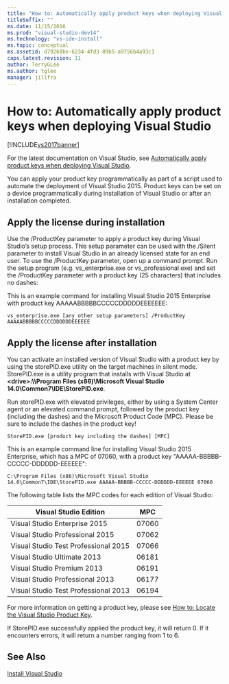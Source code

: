 ```yaml
---
title: "How to: Automatically apply product keys when deploying Visual Studio 2015 | Microsoft Docs"
titleSuffix: ""
ms.date: 11/15/2016
ms.prod: "visual-studio-dev14"
ms.technology: "vs-ide-install"
ms.topic: conceptual
ms.assetid: d79260be-6234-4fd3-89b5-a9756b4a93c1
caps.latest.revision: 11
author: TerryGLee
ms.author: tglee
manager: jillfra
---
```

# How to: Automatically apply product keys when deploying Visual Studio
[!INCLUDE[vs2017banner](../includes/vs2017banner.md)]

For the latest documentation on Visual Studio, see [Automatically apply product keys when deploying Visual Studio](/visualstudio/install/automatically-apply-product-keys-when-deploying-visual-studio).

You can apply your product key programmatically as part of a script used to automate the deployment of Visual Studio 2015. Product keys can be set on a device programmatically during installation of Visual Studio or after an installation completed.

## Apply the license during installation
 Use the /ProductKey parameter to apply a product key during Visual Studio’s setup process. This setup parameter can be used with the /Silent parameter to install Visual Studio in an already licensed state for an end user. To use the /ProductKey parameter, open up a command prompt. Run the setup program (e.g. vs_enterprise.exe or vs_professional.exe) and set the /ProductKey parameter with a product key (25 characters) that includes no dashes:

 This is an example command for installing Visual Studio 2015 Enterprise with product key AAAAABBBBBCCCCCDDDDDEEEEEEE:

 `vs_enterprise.exe [any other setup parameters] /ProductKey AAAAABBBBBCCCCCDDDDDDEEEEEE`

## Apply the license after installation
 You can activate an installed version of Visual Studio with a product key by using the storePID.exe utility on the target machines in silent mode. StorePID.exe is a utility program that installs with Visual Studio at **\<drive>:\\\Program Files (x86)\Microsoft Visual Studio 14.0\Common7\IDE\StorePID.exe**.

 Run storePID.exe with elevated privileges, either by using a System Center agent or an elevated command prompt, followed by the product key (including the dashes) and the Microsoft Product Code (MPC). Please be sure to include the dashes in the product key!

 `StorePID.exe [product key including the dashes] [MPC]`

 This is an example command line for installing Visual Studio 2015 Enterprise, which has a MPC of 07060, with a product key "AAAAA-BBBBB-CCCCC-DDDDDD-EEEEEE":

 `C:\Program Files (x86)\Microsoft Visual Studio 14.0\Common7\IDE\StorePID.exe AAAAA-BBBBB-CCCCC-DDDDDD-EEEEEE 07060`

 The following table lists the MPC codes for each edition of Visual Studio:

|Visual Studio Edition|MPC|
|---------------------------|---------|
|Visual Studio Enterprise 2015|07060|
|Visual Studio Professional 2015|07062|
|Visual Studio Test Professional 2015|07066|
|Visual Studio Ultimate 2013|06181|
|Visual Studio Premium 2013|06191|
|Visual Studio Professional 2013|06177|
|Visual Studio Test Professional 2013|06194|

 For more information on getting a product key, please see [How to: Locate the Visual Studio Product Key](../install/how-to-locate-the-visual-studio-product-key.md).

 If StorePID.exe successfully applied the product key, it will return 0. If it encounters errors, it will return a number ranging from 1 to 6.

## See Also
 [Install Visual Studio](../install/install-visual-studio-2015.md)
